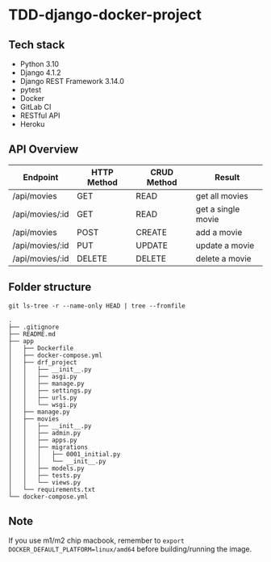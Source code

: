 # TDD-django-docker-project


## Tech stack
- Python 3.10
- Django 4.1.2
- Django REST Framework 3.14.0
- pytest
- Docker
- GitLab CI
- RESTful API
- Heroku


## API Overview

| Endpoint | HTTP Method | CRUD Method | Result |
| -------- | -------- | -------- | -------- |
| /api/movies | GET | READ | get all movies |
| /api/movies/:id | GET | READ | get a single movie |
| /api/movies | POST | CREATE | add a movie |
| /api/movies/:id | PUT | UPDATE | update a movie |
| /api/movies/:id | DELETE | DELETE | delete a movie |

## Folder structure
`git ls-tree -r --name-only HEAD | tree --fromfile`
```
.
├── .gitignore
├── README.md
├── app
│   ├── Dockerfile
│   ├── docker-compose.yml
│   ├── drf_project
│   │   ├── __init__.py
│   │   ├── asgi.py
│   │   ├── manage.py
│   │   ├── settings.py
│   │   ├── urls.py
│   │   └── wsgi.py
│   ├── manage.py
│   ├── movies
│   │   ├── __init__.py
│   │   ├── admin.py
│   │   ├── apps.py
│   │   ├── migrations
│   │   │   ├── 0001_initial.py
│   │   │   └── __init__.py
│   │   ├── models.py
│   │   ├── tests.py
│   │   └── views.py
│   └── requirements.txt
└── docker-compose.yml
```


## Note
If you use m1/m2 chip macbook, remember to `export DOCKER_DEFAULT_PLATFORM=linux/amd64` before building/running the image.